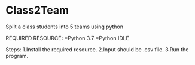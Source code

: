 # Class2Team
Split a class students into 5 teams using python

REQUIRED RESOURCE:
      *Python 3.7
      *Python IDLE

Steps:
 1.Install the required resource.
 2.Input should be .csv file.
 3.Run the program.
